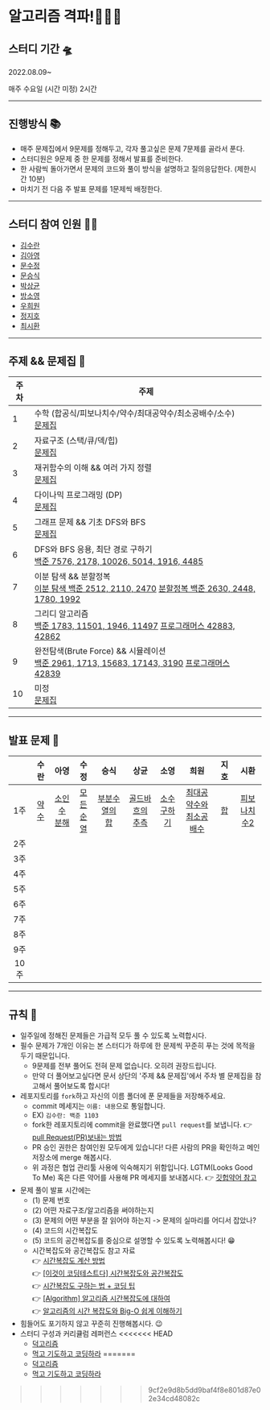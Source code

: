 # 알고리즘 격파!🧨🧨🧨

## 스터디 기간 🛸

2022.08.09~

매주 수요일 (시간 미정) 2시간 

---
## 진행방식 📚
- 매주 문제집에서 9문제를 정해두고, 각자 풀고싶은 문제 7문제를 골라서 푼다.
- 스터디원은 9문제 중 한 문제를 정해서 발표를 준비한다. 
- 한 사람씩 돌아가면서 문제의 코드와 풀이 방식을 설명하고 질의응답한다. (제한시간 10분)
- 마치기 전 다음 주 발표 문제를 1문제씩 배정한다.

---

## 스터디 참여 인원 👩‍💻
- [김수란](https://github.com/suran-kim)
- [김아영](https://github.com/Kim-AYoung)
- [문수정](https://github.com/moonstal1506)
- [문승식](https://github.com/Moon-Co)
- [박상균](https://github.com/sanggyunbak2856)
- [방소영](https://github.com/blacklabf)
- [우희원](https://github.com/H2W0N)
- [정지호](https://github.com/CNU-Jiho-Jeong)
- [최시환](https://github.com/pum005)

---
## 주제 && 문제집 📖
| <center>주차</center> | <center>주제</center> | 
| :---- | ------ |
| 1 | 수학 (합공식/피보나치수/약수/최대공약수/최소공배수/소수) <br/> [문제집](https://www.acmicpc.net/workbook/view/8997) | 
| 2 | 자료구조 (스택/큐/덱/힙) <br/> [문제집](https://www.acmicpc.net/workbook/view/8999) | 
| 3 | 재귀함수의 이해 && 여러 가지 정렬 <br/> [문제집](https://www.acmicpc.net/workbook/view/9000) | 
| 4 | 다이나믹 프로그래밍 (DP) <br/> [문제집](https://www.acmicpc.net/workbook/view/9001) | 
| 5 | 그래프 문제 && 기초 DFS와 BFS <br/> [문제집](https://www.acmicpc.net/workbook/view/9003) | 
| 6 | DFS와 BFS 응용, 최단 경로 구하기 <br/> [백준 7576, 2178, 10026, 5014, 1916, 4485](https://www.acmicpc.net/workbook/view/8999) | 
| 7 | 이분 탐색 && 분할정복<br/> [이분 탐색 백준 2512, 2110, 2470]() [분할정복 백준 2630, 2448, 1780, 1992](https://www.acmicpc.net/workbook/view/8999) | 
| 8 | 그리디 알고리즘 <br/> [백준 1783, 11501, 1946, 11497](https://www.acmicpc.net/workbook/view/8999) [프로그래머스 42883, 42862]()| 
| 9 | 완전탐색(Brute Force) && 시뮬레이션 <br/> [백준 2961, 1713, 15683, 17143, 3190](https://www.acmicpc.net/workbook/view/8999) [프로그래머스 42839]() | 
| 10 | 미정 <br/> [문제집](https://www.acmicpc.net/workbook/view/8999) | 


---
## 발표 문제 🥇

|  | <center>수란</center> |   <center>아영</center> | <center>수정</center> |  <center>승식</center> |   <center>상균</center> |  <center>소영</center> | <center>희원</center> |  <center>지호</center> |  <center>시환</center> |
| :- |  :- |  :- |  :- |  :- |  :- |  :- |  :- |  :- |  :- | 
| <center>1주</center> | <center>[약수](https://www.acmicpc.net/problem/1037)</center> |<center>[소인수<br/>분해](https://www.acmicpc.net/problem/11653)</center> |<center>[모든<br/>순열](https://www.acmicpc.net/problem/10974)</center> |<center>[부분수열의<br/>합](https://www.acmicpc.net/problem/1182)</center> |<center>[골드바흐의<br/>추측](https://www.acmicpc.net/problem/9020)</center> |<center>[소수<br/>구하기](https://www.acmicpc.net/problem/1929)</center> |<center>[최대공약수와<br/>최소공배수](https://www.acmicpc.net/problem/2609)</center> |<center>[합](https://www.acmicpc.net/problem/8393)</center> |<center>[피보나치<br/>수2](https://www.acmicpc.net/problem/2748)</center> |
| <center>2주</center> |<center>[]()</center> |<center>[]()</center> |<center>[]()</center> |<center>[]()</center> |<center>[]()</center> |<center>[]()</center> |<center>[]()</center> |<center>[]()</center> |<center>[]()</center> |
| <center>3주</center> | <center>[]()</center> |<center>[]()</center> |<center>[]()</center> |<center>[]()</center> |<center>[]()</center> |<center>[]()</center> |<center>[]()</center> |<center>[]()</center> |<center>[]()</center> |
| <center>4주</center> | <center>[]()</center> |<center>[]()</center> |<center>[]()</center> |<center>[]()</center> |<center>[]()</center> |<center>[]()</center> |<center>[]()</center> |<center>[]()</center> |<center>[]()</center> |
| <center>5주</center> | <center>[]()</center> |<center>[]()</center> |<center>[]()</center> |<center>[]()</center> |<center>[]()</center> |<center>[]()</center> |<center>[]()</center> |<center>[]()</center> |<center>[]()</center> |
| <center>6주</center> | <center>[]()</center> |<center>[]()</center> |<center>[]()</center> |<center>[]()</center> |<center>[]()</center> |<center>[]()</center> |<center>[]()</center> |<center>[]()</center> |<center>[]()</center> |
| <center>7주</center> | <center>[]()</center> |<center>[]()</center> |<center>[]()</center> |<center>[]()</center> |<center>[]()</center> |<center>[]()</center> |<center>[]()</center> |<center>[]()</center> |<center>[]()</center> |
| <center>8주</center> | <center>[]()</center> |<center>[]()</center> |<center>[]()</center> |<center>[]()</center> |<center>[]()</center> |<center>[]()</center> |<center>[]()</center> |<center>[]()</center> |<center>[]()</center> |
| <center>9주</center> | <center>[]()</center> |<center>[]()</center> |<center>[]()</center> |<center>[]()</center> |<center>[]()</center> |<center>[]()</center> |<center>[]()</center> |<center>[]()</center> |<center>[]()</center> |
| <center>10주</center> | <center>[]()</center> |<center>[]()</center> |<center>[]()</center> |<center>[]()</center> |<center>[]()</center> |<center>[]()</center> |<center>[]()</center> |<center>[]()</center> |<center>[]()</center> |
---
## 규칙 🧾
- 일주일에 정해진 문제들은 가급적 모두 풀 수 있도록 노력합시다.
- 필수 문제가 7개인 이유는 본 스터디가 하루에 한 문제씩 꾸준히 푸는 것에 목적을 두기 때문입니다.
  - 9문제를 전부 풀어도 전혀 문제 없습니다. 오히려 권장드립니다.
  - 만약 더 풀어보고싶다면 문서 상단의 '주제 && 문제집'에서 주차 별 문제집을 참고해서 풀어보도록 합시다! 
- 레포지토리를 `fork`하고 자신의 이름 폴더에 푼 문제들을 저장해주세요.
  - commit 메세지는 `이름: 내용`으로 통일합니다.
  - EX) `김수란: 백준 1103`
  - fork한 레포지토리에 commit을 완료했다면 `pull request`를 보냅니다. 👉 [pull Request(PR)보내는 방법](https://chanhuiseok.github.io/posts/git-3/)
  - PR 승인 권한은 참여인원 모두에게 있습니다! 다른 사람의 PR을 확인하고 메인 저장소에 merge 해봅시다.
  - 위 과정은 협업 관리툴 사용에 익숙해지기 위함입니다. LGTM(Looks Good To Me) 혹은 다른 약어를 사용해 PR 메세지를 보내봅시다. 👉 [깃헙약어 참고](https://hidekuma.github.io/github/abbreviation/abbreviation/)
- 문제 풀이 발표 시간에는
  - (1) 문제 번호
  - (2) 어떤 자료구조/알고리즘을 써야하는지
  - (3) 문제의 어떤 부분을 잘 읽어야 하는지 -> 문제의 실마리를 어디서 잡았나?
  - (4) 코드의 시간복잡도
  - (5) 코드의 공간복잡도를 중심으로 설명할 수 있도록 노력해봅시다! 😁
  - 시간복잡도와 공간복잡도 참고 자료 <br/>
     👉 [시간복잡도 계산 방법](https://410leehs.tistory.com/3)<br/>
     👉 [[이것이 코딩테스트다] 시간복잡도와 공간복잡도](https://jeleedev.tistory.com/70)<br/>
     👉 [시간복잡도 구하는 법 + 코딩 팁](https://mimimimamimimo.tistory.com/2)<br/>
     👉 [[Algorithm] 알고리즘 시간복잡도에 대하여](https://coding-factory.tistory.com/608)<br/>
     👉 [알고리즘의 시간 복잡도와 Big-O 쉽게 이해하기](https://blog.chulgil.me/algorithm/)<br/>
- 힘들어도 포기하지 않고 꾸준히 진행해봅시다. 😉
- 스터디 구성과 커리큘럼 레퍼런스 
<<<<<<< HEAD
  - [덕고리즘](https://github.com/dev-dain/Dukgorithm)
  - [먹고 기도하고 코딩하라](https://dev-dain.tistory.com/155) 
=======
  - [덕고리즘](https://github.com/dev-dain/Dukgorithm) 
  - [먹고 기도하고 코딩하라](https://dev-dain.tistory.com/155)
>>>>>>> 9cf2e9d8b5dd9baf4f8e801d87e02e34cd48082c
